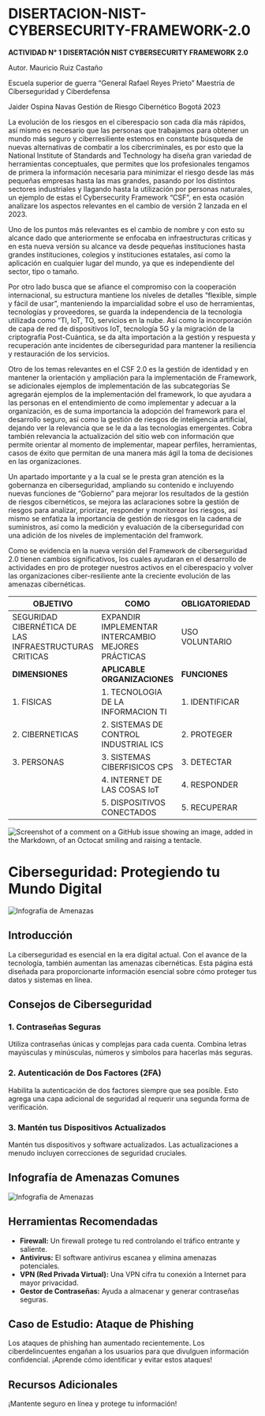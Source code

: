 # DISERTACION-NIST-CYBERSECURITY-FRAMEWORK-2.0

**ACTIVIDAD N° 1 DISERTACIÓN NIST CYBERSECURITY FRAMEWORK 2.0**


 


Autor.
Mauricio Ruiz Castaño



Escuela superior de guerra “General Rafael Reyes Prieto”
Maestría de Ciberseguridad y Ciberdefensa



Jaider Ospina Navas 
Gestión de Riesgo Cibernético 
Bogotá 2023


La evolución de los riesgos en el ciberespacio son cada día más rápidos, así mismo es necesario que las personas que trabajamos para obtener un mundo más seguro y ciberresiliente estemos en constante búsqueda de nuevas alternativas de combatir a los cibercriminales, es por esto que la National Institute of Standards and Technology ha diseña gran variedad de herramientas conceptuales, que permites que los profesionales tengamos de primera la información necesaria para minimizar el riesgo desde las más pequeñas empresas hasta las mas grandes, pasando por los distintos sectores industriales y llagando hasta la utilización por personas naturales, un ejemplo de estas el Cybersecurity Framework “CSF”, en esta ocasión analizare los aspectos relevantes en el cambio de versión 2 lanzada en el 2023.

Uno de los puntos más relevantes es el cambio de nombre y con esto su alcance dado que anteriormente se enfocaba en infraestructuras criticas y en esta nueva versión su alcance va desde pequeñas instituciones hasta grandes instituciones, colegios y instituciones estatales, así como la aplicación en cualquier lugar del mundo, ya que es independiente del sector, tipo o tamaño.

Por otro lado busca que se afiance el compromiso con la cooperación internacional, su estructura mantiene los niveles de detalles “flexible, simple y fácil de usar”, manteniendo la imparcialidad sobre el uso de herramientas, tecnologías y proveedores, se guarda la independencia de la tecnología utilizada como “TI, IoT, TO, servicios en la nube. Así como la incorporación de capa de red de dispositivos IoT, tecnología 5G y la migración de la criptografía Post-Cuántica, se da alta importación a la gestión y respuesta y recuperación ante incidentes de ciberseguridad para mantener la resiliencia y restauración de los servicios.

Otro de los temas relevantes en el CSF 2.0 es la gestión de identidad y en mantener la orientación y ampliación para la implementación de Framework, se adicionales ejemplos de implementación de las subcategorías 
Se agregarán ejemplos de la implementación del framework, lo que ayudara a las personas en el entendimiento de como implementar y adecuar a la organización, es de suma importancia la adopción del framework para el desarrollo seguro, así como la gestión de riesgos de inteligencia artificial, dejando ver la relevancia que se le da a las tecnologías emergentes. Cobra también relevancia la actualización del sitio web con información que permite orientar al momento de implementar, mapear perfiles, herramientas, casos de éxito que permitan de una manera más ágil la toma de decisiones en las organizaciones.

Un apartado importante y a la cual se le presta gran atención es la gobernanza en ciberseguridad, ampliando su contenido e incluyendo nuevas funciones de “Gobierno” para mejorar los resultados de la gestión de riesgos cibernéticos, se mejora las aclaraciones sobre la gestión de riesgos para analizar, priorizar, responder y monitorear los riesgos, así mismo se enfatiza la importancia de gestión de riesgos en la cadena de suministros, así como la medición y evaluación de la ciberseguridad con una adición de los niveles de implementación del framwork.

Como se evidencia en la nueva versión del Framework de ciberseguridad 2.0 tienen cambios significativos, los cuales ayudaran en el desarrollo de actividades en pro de proteger nuestros activos en el ciberespacio y volver las organizaciones ciber-resiliente ante la creciente evolución de las amenazas cibernéticas.  



|       OBJETIVO     |       COMO          | OBLIGATORIEDAD |   QUIEN             |        PARA QUÉ        |
|---------------------|---------------------|----------------|---------------------|------------------------|
|SEGURIDAD CIBERNÉTICA DE LAS INFRAESTRUCTURAS CRITICAS |EXPANDIR IMPLEMENTAR INTERCAMBIO MEJORES PRÁCTICAS  | USO VOLUNTARIO | DIRECCIÓN EVOLUTIVA | AUMENTO CIBERSEGURIDAD        LA ECONOMIA              LA SOCIEDAD  |
|       **DIMENSIONES**    |      **APLICABLE ORGANIZACIONES**     |     **FUNCIONES**   |         **NIVELES**    |          **PERFIL**        |
|    1. FISICAS	      |1. TECNOLOGIA DE LA  INFORMACION TI | 1. IDENTIFICAR | 	   1. PARCIAL      |       1. ACTUAL        | 
|  2. CIBERNETICAS    |	2. SISTEMAS DE  CONTROL INDUSTRIAL ICS    |  2. PROTEGER   | 2. RIESGO INFORMADO |       2.OBJETIVO       |
|     3. PERSONAS     | 3. SISTEMAS  CIBERFISICOS CPS         |   3. DETECTAR  |    3. REPETIBLE	   |                        |
|                     |4. INTERNET DE LAS COSAS IoT    |  4. RESPONDER  |    4. ADAPTABLE     |                        |
|                     |  5. DISPOSITIVOS CONECTADOS   |  5. RECUPERAR  |                     |                        | 

![Screenshot of a comment on a GitHub issue showing an image, added in the Markdown, of an Octocat smiling and raising a tentacle.](https://www.itsitio.com/wp-content/uploads/2018/02/NIST-cyber-security-framework.png)


<!DOCTYPE html>
<html>
<head>
    <title>Ciberseguridad: Protegiendo tu Mundo Digital</title>
</head>
<body>

# Ciberseguridad: Protegiendo tu Mundo Digital


![Infografía de Amenazas](https://revistabyte.es/wp-content/uploads/2020/03/teletrabajo-ibm-alerta-de-los-riesgos-de-ciberseguridad-696x416.jpg)

## Introducción

La ciberseguridad es esencial en la era digital actual. Con el avance de la tecnología, también aumentan las amenazas cibernéticas. Esta página está diseñada para proporcionarte información esencial sobre cómo proteger tus datos y sistemas en línea.

## Consejos de Ciberseguridad

### 1. Contraseñas Seguras

Utiliza contraseñas únicas y complejas para cada cuenta. Combina letras mayúsculas y minúsculas, números y símbolos para hacerlas más seguras.

### 2. Autenticación de Dos Factores (2FA)

Habilita la autenticación de dos factores siempre que sea posible. Esto agrega una capa adicional de seguridad al requerir una segunda forma de verificación.

### 3. Mantén tus Dispositivos Actualizados

Mantén tus dispositivos y software actualizados. Las actualizaciones a menudo incluyen correcciones de seguridad cruciales.

## Infografía de Amenazas Comunes

![Infografía de Amenazas](https://uid.org.co/wp-content/uploads/2019/04/INFOGRAF%C3%8DA-CIBERAMENAZAS-1024x791.jpg)

## Herramientas Recomendadas

- **Firewall:** Un firewall protege tu red controlando el tráfico entrante y saliente.
- **Antivirus:** El software antivirus escanea y elimina amenazas potenciales.
- **VPN (Red Privada Virtual):** Una VPN cifra tu conexión a Internet para mayor privacidad.
- **Gestor de Contraseñas:** Ayuda a almacenar y generar contraseñas seguras.

## Caso de Estudio: Ataque de Phishing

Los ataques de phishing han aumentado recientemente. Los ciberdelincuentes engañan a los usuarios para que divulguen información confidencial. ¡Aprende cómo identificar y evitar estos ataques!

## Recursos Adicionales


¡Mantente seguro en línea y protege tu información!

</body>
</html>
